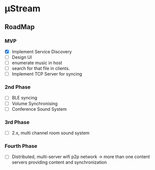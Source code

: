 # μStream

## RoadMap
### MVP
   - [x] Implement Service Discovery
   - [ ] Design UI
   - [ ] enumerate music in host
   - [ ] search for that file in clients.
   - [ ] Implement TCP Server for syncing

### 2nd Phase
   - [ ] BLE syncing
   - [ ] Volume Synchronising
   - [ ] Conference Sound System

### 3rd Phase
   - [ ] 2.x, multi channel room sound system

### Fourth Phase
   - [ ] Distributed, multi-server wifi p2p network -> more than one content servers providing content and synchronization


